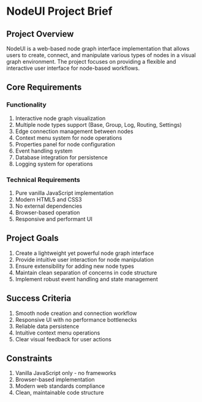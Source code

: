# NodeUI Project Brief

## Project Overview
NodeUI is a web-based node graph interface implementation that allows users to create, connect, and manipulate various types of nodes in a visual graph environment. The project focuses on providing a flexible and interactive user interface for node-based workflows.

## Core Requirements

### Functionality
1. Interactive node graph visualization
2. Multiple node types support (Base, Group, Log, Routing, Settings)
3. Edge connection management between nodes
4. Context menu system for node operations
5. Properties panel for node configuration
6. Event handling system
7. Database integration for persistence
8. Logging system for operations

### Technical Requirements
1. Pure vanilla JavaScript implementation
2. Modern HTML5 and CSS3
3. No external dependencies
4. Browser-based operation
5. Responsive and performant UI

## Project Goals
1. Create a lightweight yet powerful node graph interface
2. Provide intuitive user interaction for node manipulation
3. Ensure extensibility for adding new node types
4. Maintain clean separation of concerns in code structure
5. Implement robust event handling and state management

## Success Criteria
1. Smooth node creation and connection workflow
2. Responsive UI with no performance bottlenecks
3. Reliable data persistence
4. Intuitive context menu operations
5. Clear visual feedback for user actions

## Constraints
1. Vanilla JavaScript only - no frameworks
2. Browser-based implementation
3. Modern web standards compliance
4. Clean, maintainable code structure 